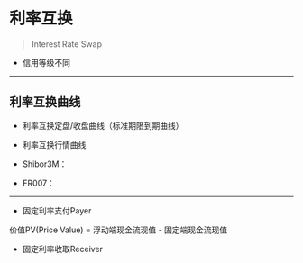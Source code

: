 # 利率互换
> Interest Rate Swap



- 信用等级不同


---

## 利率互换曲线

- 利率互换定盘/收盘曲线（标准期限到期曲线）
- 利率互换行情曲线


- Shibor3M：
- FR007：


---

- 固定利率支付Payer

价值PV(Price Value) = 浮动端现金流现值 - 固定端现金流现值

- 固定利率收取Receiver
